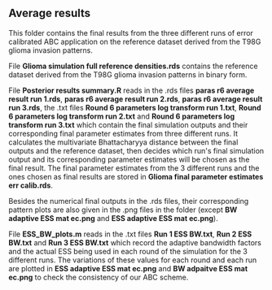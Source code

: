 ## Average results ##
This folder contains the final results from the three different runs of error calibrated ABC application on the reference dataset derived from the T98G glioma invasion patterns. 

File **Glioma simulation full reference densities.rds** contains the reference dataset derived from the T98G glioma invasion patterns in binary form.

File **Posterior results summary.R** reads in the .rds files **paras r6 average result run 1.rds**, **paras r6 average result run 2.rds**, **paras r6 average result run 3.rds**, the .txt files **Round 6 parameters log transform run 1.txt**, **Round 6 parameters log transform run 2.txt** and **Round 6 parameters log transform run 3.txt** which contain the final simulation outputs and their corresponding final parameter estimates from three different runs. It calculates the multivariate Bhattacharyya distance between the final outputs and the reference dataset, then decides which run's final simulation output and its corresponding parameter estimates will be chosen as the final result. The final parameter estimates from the 3 different runs and the ones chosen as final results are stored in **Glioma final parameter estimates err calib.rds**.  

Besides the numerical final outputs in the .rds files, their corresponding pattern plots are also given in the .png files in the folder (except **BW adaptive ESS mat ec.png** and **ESS adaptive ESS mat ec.png**).   

File **ESS_BW_plots.m** reads in the .txt files **Run 1 ESS BW.txt**, **Run 2 ESS BW.txt** and **Run 3 ESS BW.txt** which record the adaptive bandwidth factors and the actual ESS being used in each round of the simulation for the 3 different runs. The variations of these values for each round and each run are plotted in **ESS adaptive ESS mat ec.png** and **BW adpaitve ESS mat ec.png** to check the consistency of our ABC scheme.  
